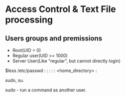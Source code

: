 # Access Control & Text File processing

## Users groups and premissions 
* Root(UID = 0)
* Regular user(UID >= 1000)
* Server User(Like "regular", but cannot directly login)

$less /etc/passwd
<username> : <password> : <UID> : <GID> : <GECOS> : <home_directory> : <shell>

sudo, su.

sudo - run a command as another user.

